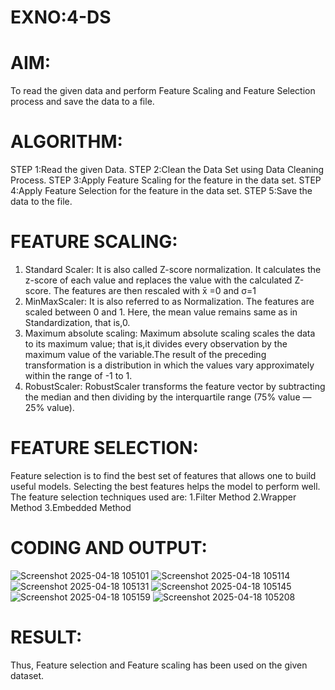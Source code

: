 # EXNO:4-DS
# AIM:
To read the given data and perform Feature Scaling and Feature Selection process and save the
data to a file.

# ALGORITHM:
STEP 1:Read the given Data.
STEP 2:Clean the Data Set using Data Cleaning Process.
STEP 3:Apply Feature Scaling for the feature in the data set.
STEP 4:Apply Feature Selection for the feature in the data set.
STEP 5:Save the data to the file.

# FEATURE SCALING:
1. Standard Scaler: It is also called Z-score normalization. It calculates the z-score of each value and replaces the value with the calculated Z-score. The features are then rescaled with x̄ =0 and σ=1
2. MinMaxScaler: It is also referred to as Normalization. The features are scaled between 0 and 1. Here, the mean value remains same as in Standardization, that is,0.
3. Maximum absolute scaling: Maximum absolute scaling scales the data to its maximum value; that is,it divides every observation by the maximum value of the variable.The result of the preceding transformation is a distribution in which the values vary approximately within the range of -1 to 1.
4. RobustScaler: RobustScaler transforms the feature vector by subtracting the median and then dividing by the interquartile range (75% value — 25% value).

# FEATURE SELECTION:
Feature selection is to find the best set of features that allows one to build useful models. Selecting the best features helps the model to perform well.
The feature selection techniques used are:
1.Filter Method
2.Wrapper Method
3.Embedded Method

# CODING AND OUTPUT:

![Screenshot 2025-04-18 105101](https://github.com/user-attachments/assets/15268901-1310-4988-a8ff-590d7a1a0043)
![Screenshot 2025-04-18 105114](https://github.com/user-attachments/assets/c66803b9-17a1-4285-b6d2-52a1df0f8b35)
![Screenshot 2025-04-18 105131](https://github.com/user-attachments/assets/a4bc1d90-2fac-4449-bb6f-e02b477cf50d)
![Screenshot 2025-04-18 105145](https://github.com/user-attachments/assets/dce93dc8-ca78-4836-8be7-5131e04a4378)
![Screenshot 2025-04-18 105159](https://github.com/user-attachments/assets/2340f534-5380-46fe-9594-f13dea36f3af)
![Screenshot 2025-04-18 105208](https://github.com/user-attachments/assets/de029101-ad5f-4c0d-9e5c-33609de2590d)

# RESULT:
Thus, Feature selection and Feature scaling has been used on the given dataset.

